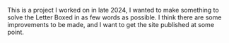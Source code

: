 This is a project I worked on in late 2024, I wanted to make something to solve the Letter Boxed in as few words as possible. I think there are some improvements to be made, and I want to get the site published at some point.
